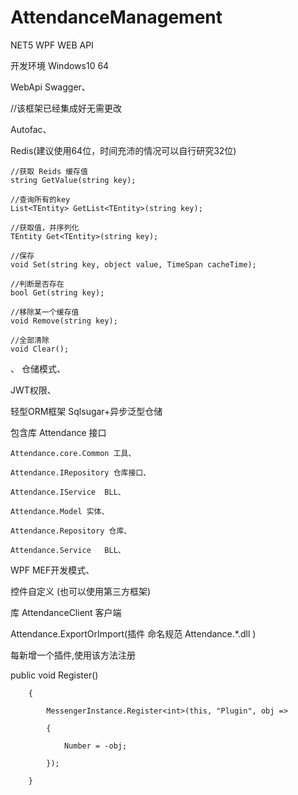# AttendanceManagement
NET5 WPF WEB API

开发环境
Windows10 64

WebApi 
  Swagger、
  
  //该框架已经集成好无需更改
  
  Autofac、
  
  Redis(建议使用64位，时间充沛的情况可以自行研究32位)
  
    //获取 Reids 缓存值
    string GetValue(string key);
    
    //查询所有的key
    List<TEntity> GetList<TEntity>(string key);
    
    //获取值，并序列化
    TEntity Get<TEntity>(string key);
    
    //保存
    void Set(string key, object value, TimeSpan cacheTime);
    
    //判断是否存在
    bool Get(string key);
    
    //移除某一个缓存值
    void Remove(string key);
    
    //全部清除
    void Clear();
  、
  仓储模式、
  
  JWT权限、
  
  轻型ORM框架 Sqlsugar+异步泛型仓储
  
  包含库
    Attendance 接口
    
    Attendance.core.Common 工具、
    
    Attendance.IRepository 仓库接口、
    
    Attendance.IService  BLL、
    
    Attendance.Model 实体、
    
    Attendance.Repository 仓库、
    
    Attendance.Service   BLL、
  
WPF 
  MEF开发模式、
  
  控件自定义 
  (也可以使用第三方框架)
  
  
  库
  AttendanceClient 客户端
  
  Attendance.ExportOrImport(插件 命名规范 Attendance.*.dll )
  
  每新增一个插件,使用该方法注册
  
   public void Register()
   
        {
        
            MessengerInstance.Register<int>(this, "Plugin", obj =>
            
            {
            
                Number = -obj;
                
            });
            
        }
  

